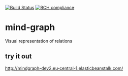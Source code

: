 [![Build Status](https://travis-ci.org/horoshenkih/mind-graph.svg?branch=master)](https://travis-ci.org/horoshenkih/mind-graph)
[![BCH compliance](https://bettercodehub.com/edge/badge/horoshenkih/mind-graph?branch=master)](https://bettercodehub.com/)

# mind-graph
Visual representation of relations

## try it out
http://mindgraph-dev2.eu-central-1.elasticbeanstalk.com/
